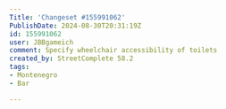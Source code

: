 ```yaml
---
Title: 'Changeset #155991062'
PublishDate: 2024-08-30T20:31:19Z
id: 155991062
user: JBBgameich
comment: Specify wheelchair accessibility of toilets
created_by: StreetComplete 58.2
tags:
- Montenegro
- Bar

---
```

